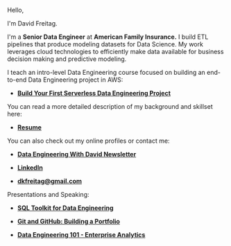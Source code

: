 Hello,

I'm David Freitag.

I'm a **Senior Data Engineer** at **American Family Insurance.** I build ETL pipelines that produce modeling datasets for Data Science. My work leverages cloud technologies to efficiently make data available for business decision making and predictive modeling.

I teach an intro-level Data Engineering course focused on building an end-to-end Data Engineering project in AWS:
- **[Build Your First Serverless Data Engineering Project](https://maven.com/david-freitag/first-serverless-de-project)**

You can read a more detailed description of my background and skillset here:
- **[Resume](https://www.davidfreitag.com/images/david_freitag_resume.pdf)**


You can also check out my online profiles or contact me:

- **[Data Engineering With David Newsletter](https://dataengineeringwithdavid.substack.com/)**

- **[LinkedIn](https://www.linkedin.com/in/davidkfreitag)**

- **[dkfreitag@gmail.com](mailto:dkfreitag@gmail.com)**


Presentations and Speaking:

- **[SQL Toolkit for Data Engineering](https://maven.com/p/656835/sql-toolkit-for-data-engineering?utm_medium=ll_share_link&utm_source=instructor)**

- **[Git and GitHub: Building a Portfolio](https://docs.google.com/presentation/d/1q5dYDO2zl8zZw9kDLK8owcSOLBMNRUhSpAC0zf46d2Q/edit?usp=sharing)**

- **[Data Engineering 101 - Enterprise Analytics](https://docs.google.com/presentation/d/1sgz0E4U9Wn6NuoddFBNFoBYSnpp01tC2UcEnHuW9pHQ/edit?usp=sharing)**
